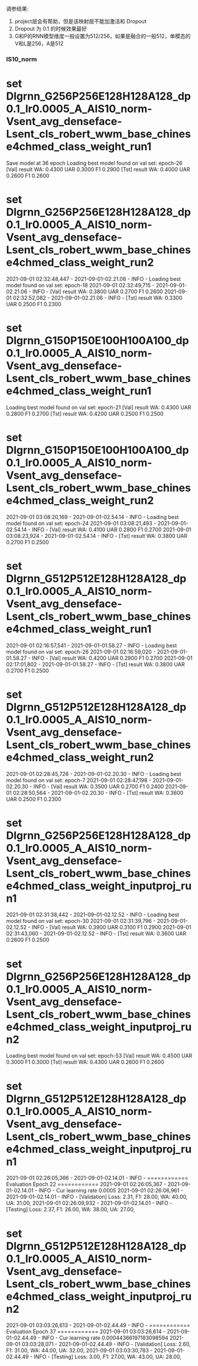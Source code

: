 调参结果:
1. project层会有帮助，但是该映射层不能加激活和 Dropout
2. Dropout 为 0.1 的时候效果最好
3. G和P的RNN模型维度一般设置为512/256，如果是融合的一般512，单模态的V和L是256，A是512


### IS10_norm
# set  Dlgrnn_G256P256E128H128A128_dp0.1_lr0.0005_A_AIS10_norm-Vsent_avg_denseface-Lsent_cls_robert_wwm_base_chinese4chmed_class_weight_run1
Save model at 36 epoch
Loading best model found on val set: epoch-26
[Val] result WA: 0.4300 UAR 0.3000 F1 0.2900
[Tst] result WA: 0.4000 UAR 0.2600 F1 0.2600
# set  Dlgrnn_G256P256E128H128A128_dp0.1_lr0.0005_A_AIS10_norm-Vsent_avg_denseface-Lsent_cls_robert_wwm_base_chinese4chmed_class_weight_run2
2021-09-01 02:32:48,447 - 2021-09-01-02.21.06 - INFO - Loading best model found on val set: epoch-18
2021-09-01 02:32:49,715 - 2021-09-01-02.21.06 - INFO - [Val] result WA: 0.3800 UAR 0.2700 F1 0.2600
2021-09-01 02:32:52,082 - 2021-09-01-02.21.06 - INFO - [Tst] result WA: 0.3300 UAR 0.2500 F1 0.2300

# set Dlgrnn_G150P150E100H100A100_dp0.1_lr0.0005_A_AIS10_norm-Vsent_avg_denseface-Lsent_cls_robert_wwm_base_chinese4chmed_class_weight_run1
Loading best model found on val set: epoch-21
[Val] result WA: 0.4300 UAR 0.2800 F1 0.2700
[Tst] result WA: 0.4200 UAR 0.2500 F1 0.2500
# set Dlgrnn_G150P150E100H100A100_dp0.1_lr0.0005_A_AIS10_norm-Vsent_avg_denseface-Lsent_cls_robert_wwm_base_chinese4chmed_class_weight_run2
2021-09-01 03:08:20,169 - 2021-09-01-02.54.14 - INFO - Loading best model found on val set: epoch-24
2021-09-01 03:08:21,493 - 2021-09-01-02.54.14 - INFO - [Val] result WA: 0.4100 UAR 0.2800 F1 0.2700
2021-09-01 03:08:23,924 - 2021-09-01-02.54.14 - INFO - [Tst] result WA: 0.3800 UAR 0.2700 F1 0.2500


# set  Dlgrnn_G512P512E128H128A128_dp0.1_lr0.0005_A_AIS10_norm-Vsent_avg_denseface-Lsent_cls_robert_wwm_base_chinese4chmed_class_weight_run1
2021-09-01 02:16:57,541 - 2021-09-01-01.58.27 - INFO - Loading best model found on val set: epoch-26
2021-09-01 02:16:59,020 - 2021-09-01-01.58.27 - INFO - [Val] result WA: 0.4200 UAR 0.2900 F1 0.2700
2021-09-01 02:17:01,802 - 2021-09-01-01.58.27 - INFO - [Tst] result WA: 0.3800 UAR 0.2700 F1 0.2500
# set  Dlgrnn_G512P512E128H128A128_dp0.1_lr0.0005_A_AIS10_norm-Vsent_avg_denseface-Lsent_cls_robert_wwm_base_chinese4chmed_class_weight_run2
2021-09-01 02:28:45,726 - 2021-09-01-02.20.30 - INFO - Loading best model found on val set: epoch-7
2021-09-01 02:28:47,198 - 2021-09-01-02.20.30 - INFO - [Val] result WA: 0.3500 UAR 0.2700 F1 0.2400
2021-09-01 02:28:50,564 - 2021-09-01-02.20.30 - INFO - [Tst] result WA: 0.3600 UAR 0.2500 F1 0.2300

# set Dlgrnn_G256P256E128H128A128_dp0.1_lr0.0005_A_AIS10_norm-Vsent_avg_denseface-Lsent_cls_robert_wwm_base_chinese4chmed_class_weight_inputproj_run1
2021-09-01 02:31:38,442 - 2021-09-01-02.12.52 - INFO - Loading best model found on val set: epoch-30
2021-09-01 02:31:39,796 - 2021-09-01-02.12.52 - INFO - [Val] result WA: 0.3900 UAR 0.3100 F1 0.2900
2021-09-01 02:31:43,060 - 2021-09-01-02.12.52 - INFO - [Tst] result WA: 0.3600 UAR 0.2600 F1 0.2500
# set Dlgrnn_G256P256E128H128A128_dp0.1_lr0.0005_A_AIS10_norm-Vsent_avg_denseface-Lsent_cls_robert_wwm_base_chinese4chmed_class_weight_inputproj_run2
Loading best model found on val set: epoch-53
[Val] result WA: 0.4500 UAR 0.3000 F1 0.3000
[Tst] result WA: 0.4300 UAR 0.2600 F1 0.2600

# set Dlgrnn_G512P512E128H128A128_dp0.1_lr0.0005_A_AIS10_norm-Vsent_avg_denseface-Lsent_cls_robert_wwm_base_chinese4chmed_class_weight_inputproj_run1
2021-09-01 02:26:05,366 - 2021-09-01-02.14.01 - INFO - ============ Evaluation Epoch 22 ============
2021-09-01 02:26:05,367 - 2021-09-01-02.14.01 - INFO - Cur learning rate 0.0005
2021-09-01 02:26:06,961 - 2021-09-01-02.14.01 - INFO - [Validation] Loss: 2.31,	 F1: 28.00,	 WA: 40.00,	 UA: 31.00,
2021-09-01 02:26:09,932 - 2021-09-01-02.14.01 - INFO - [Testing] Loss: 2.37,	 F1: 26.00,	 WA: 38.00,	 UA: 27.00,
# set Dlgrnn_G512P512E128H128A128_dp0.1_lr0.0005_A_AIS10_norm-Vsent_avg_denseface-Lsent_cls_robert_wwm_base_chinese4chmed_class_weight_inputproj_run2
2021-09-01 03:03:26,613 - 2021-09-01-02.44.49 - INFO - ============ Evaluation Epoch 37 ============
2021-09-01 03:03:26,614 - 2021-09-01-02.44.49 - INFO - Cur learning rate 0.00044366197183098594
2021-09-01 03:03:28,071 - 2021-09-01-02.44.49 - INFO - [Validation] Loss: 2.60,	 F1: 31.00,	 WA: 44.00,	 UA: 32.00,
2021-09-01 03:03:30,783 - 2021-09-01-02.44.49 - INFO - [Testing] Loss: 3.00,	 F1: 27.00,	 WA: 43.00,	 UA: 28.00,